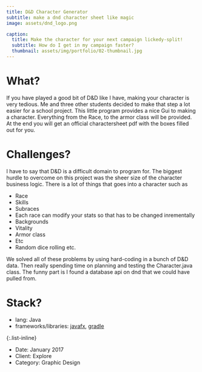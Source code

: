 ```yaml
---
title: D&D Character Generator
subtitle: make a dnd character sheet like magic
image: assets/dnd_logo.png

caption:
  title: Make the character for your next campaign lickedy-split!
  subtitle: How do I get in my campaign faster?
  thumbnail: assets/img/portfolio/02-thumbnail.jpg
---
```


# What?
If you have played a good bit of D&D like I have, making your character is very tedious.
Me and three other students decided to make that step a lot easier for a school project.
This little program provides a nice Gui to making a character. Everything from the Race, to the armor class will be provided. At the end you will get an official charactersheet pdf with the boxes filled out for you.

# Challenges?

I have to say that D&D is a difficult domain to program for. 
The biggest hurdle to overcome on this project was the sheer size of the character business logic.
There is a lot of things that goes into a character such as
- Race
- Skills
- Subraces
- Each race can modify your stats so that has to be changed inrementally
- Backgrounds
- Vitality
- Armor class
- Etc
- Random dice rolling etc.

We solved all of these problems by using hard-coding in a bunch of D&D data. Then really spending time on planning and testing the Character.java class.
The funny part is I found a database api on dnd that we could have pulled from. 

# Stack?
- lang: Java
- frameworks/libraries: [javafx](https://openjfx.io/), [gradle](https://gradle.org/) 


{:.list-inline}
- Date: January 2017
- Client: Explore
- Category: Graphic Design

